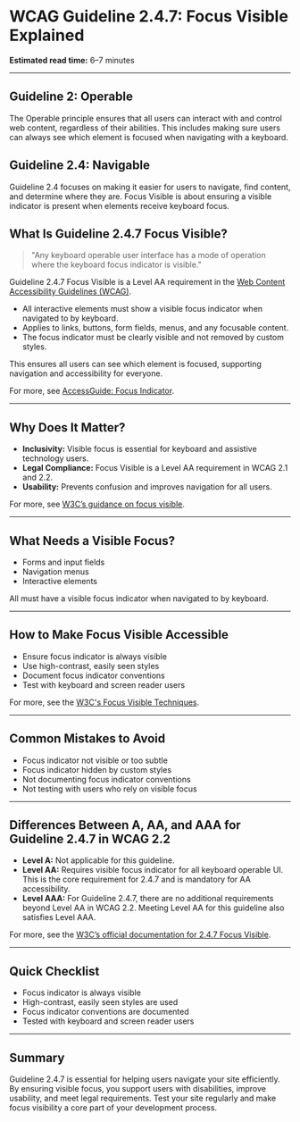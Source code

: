 <!--
title: 2.4.7 - Focus Visible
series: Making the Web Accessible for All
description: A practical guide to WCAG Guideline 2.4.7 (Focus Visible)—what it means, why it matters, and how to ensure keyboard focus is always visible.
keywords: wcag 2.4.7, focus visible, keyboard navigation, accessibility, web standards, digital inclusion
image: WCAG-Series-2.4.7.png
imageAlt: Blue text on yellow background saying, "Web Content Accessibiilty Guiedlines (WCAG) 2.4.7 Explained, Focus Visible"
status: published
date: 2025-07-03
excerpt: This guideline ensures keyboard focus is always visible for users.
next: /wcag/WCAG-Guideline-2-5-1-Pointer-Gestures-Explained, Guideline 2.5.1 - Pointer Gestures
previous: /wcag/WCAG-Guideline-2-4-6-Headings-and-Labels-Explained, Guideline 2.4.6 - Headings and Labels
-->

# **WCAG Guideline 2.4.7: Focus Visible Explained**

**Estimated read time:** 6–7 minutes

---

## **Guideline 2: Operable**

The Operable principle ensures that all users can interact with and control web content, regardless of their abilities. This includes making sure users can always see which element is focused when navigating with a keyboard.

## **Guideline 2.4: Navigable**

Guideline 2.4 focuses on making it easier for users to navigate, find content, and determine where they are. Focus Visible is about ensuring a visible indicator is present when elements receive keyboard focus.

## **What Is Guideline 2.4.7 Focus Visible?**

> "Any keyboard operable user interface has a mode of operation where the keyboard focus indicator is visible."

Guideline 2.4.7 Focus Visible is a Level AA requirement in the [Web Content Accessibility Guidelines (WCAG)](https://www.w3.org/WAI/WCAG22/quickref/#focus-visible).

- All interactive elements must show a visible focus indicator when navigated to by keyboard.
- Applies to links, buttons, form fields, menus, and any focusable content.
- The focus indicator must be clearly visible and not removed by custom styles.

This ensures all users can see which element is focused, supporting navigation and accessibility for everyone.

For more, see [AccessGuide: Focus Indicator](https://www.accessguide.io/guide/focus-indicator).

---

## **Why Does It Matter?**

- **Inclusivity:** Visible focus is essential for keyboard and assistive technology users.
- **Legal Compliance:** Focus Visible is a Level AA requirement in WCAG 2.1 and 2.2.
- **Usability:** Prevents confusion and improves navigation for all users.

For more, see [W3C’s guidance on focus visible](https://www.w3.org/WAI/WCAG22/Understanding/focus-visible.html).

---

## **What Needs a Visible Focus?**

- Forms and input fields
- Navigation menus
- Interactive elements

All must have a visible focus indicator when navigated to by keyboard.

---

## **How to Make Focus Visible Accessible**

- Ensure focus indicator is always visible
- Use high-contrast, easily seen styles
- Document focus indicator conventions
- Test with keyboard and screen reader users

For more, see the [W3C's Focus Visible Techniques](https://www.w3.org/WAI/WCAG22/Techniques/css/C15).

---

## **Common Mistakes to Avoid**

- Focus indicator not visible or too subtle
- Focus indicator hidden by custom styles
- Not documenting focus indicator conventions
- Not testing with users who rely on visible focus

---

## **Differences Between A, AA, and AAA for Guideline 2.4.7 in WCAG 2.2**

- **Level A:** Not applicable for this guideline.
- **Level AA:** Requires visible focus indicator for all keyboard operable UI. This is the core requirement for 2.4.7 and is mandatory for AA accessibility.
- **Level AAA:** For Guideline 2.4.7, there are no additional requirements beyond Level AA in WCAG 2.2. Meeting Level AA for this guideline also satisfies Level AAA.

For more, see the [W3C’s official documentation for 2.4.7 Focus Visible](https://www.w3.org/WAI/WCAG22/Understanding/focus-visible.html).

---

## **Quick Checklist**

- Focus indicator is always visible
- High-contrast, easily seen styles are used
- Focus indicator conventions are documented
- Tested with keyboard and screen reader users

---

## **Summary**

Guideline 2.4.7 is essential for helping users navigate your site efficiently. By ensuring visible focus, you support users with disabilities, improve usability, and meet legal requirements. Test your site regularly and make focus visibility a core part of your development process.
